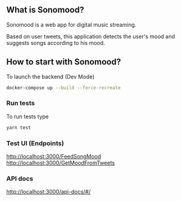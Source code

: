 ﻿##  What is Sonomood?
<p>
Sonomood is a web app for digital music streaming.  

Based on user tweets, this application detects the user's mood and suggests songs according to his mood.
</p>


## How to start with Sonomood?
To launch the backend (Dev Mode)
```bash
docker-compose up --build --force-recreate
```

### Run tests
To run tests type
```bash
yarn test
```

### Test UI (Endpoints)
[http://localhost:3000/FeedSongMood](http://localhost:3000/healthcheck)
[http://localhost:3000/GetMoodFromTweets](http://localhost:3000/healthcheck)  


### API docs
[http://localhost:3000/api-docs/#/](http://localhost:3000/api-docs/#/)


